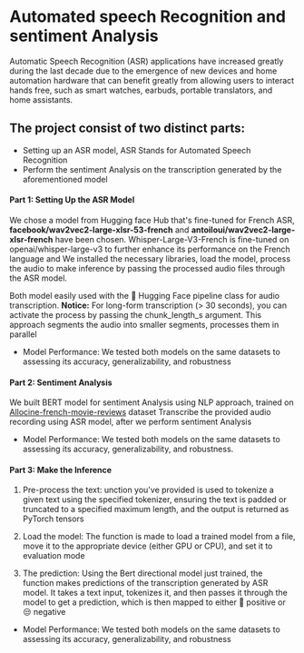 # Automated speech Recognition and sentiment Analysis

Automatic Speech Recognition (ASR) applications have increased greatly during the last decade due to the 
emergence of new devices and home automation hardware that can benefit greatly from allowing users 
to interact hands free, such as smart watches, earbuds, portable translators, and home assistants.

## The project consist of two distinct parts:

* Setting up an ASR model, ASR Stands for Automated Speech Recognition
* Perform the sentiment Analysis on the transcription generated by the aforementioned model


#### Part 1: Setting Up the ASR Model

We chose a model from Hugging face Hub that's fine-tuned for French ASR, **facebook/wav2vec2-large-xlsr-53-french** and 
**antoiloui/wav2vec2-large-xlsr-french** have been chosen. Whisper-Large-V3-French is fine-tuned on openai/whisper-large-v3 
to further enhance its performance on the French language and  We installed the necessary libraries, load the model, 
process the audio to make inference by passing the processed audio files through the ASR model.

Both model easily used with the 🤗 Hugging Face pipeline class for audio transcription.
**Notice:** For long-form transcription (> 30 seconds), you can activate the process by passing the chunk_length_s argument. 
This approach segments the audio into smaller segments, processes them in parallel

 - Model Performance: We tested both models on the same datasets to assessing its accuracy, generalizability, 
 and robustness

#### Part 2: Sentiment Analysis

We built BERT model for sentiment Analysis using NLP approach, trained on 
[Allocine-french-movie-reviews](www.kaggle.com/datasets/djilax/allocine-french) dataset 
Transcribe the provided audio recording using ASR model, after we perform sentiment Analysis 
 - Model Performance: We tested both models on the same datasets to assessing its accuracy, generalizability, 
 and robustness.
 
#### Part 3: Make the Inference
 
 1. Pre-process the text: unction you've provided is used to tokenize a given text using the specified tokenizer,
 ensuring the text is padded or truncated to a specified maximum length, and the output is returned as PyTorch tensors
 
 2. Load the model: The function is made to load a trained model from a file, move it to the appropriate device (either GPU or CPU),
 and set it to evaluation mode
 
 3. The prediction: 
 Using the Bert directional model just trained, the function makes predictions of the transcription generated by ASR 
 model. It takes a text input, tokenizes it, and then passes it through the model
 to get a prediction, which is then mapped to either  🤗 positive or  :unamused: negative
 
  - Model Performance: We tested both models on the same datasets to assessing its accuracy, generalizability, 
 and robustness
 
 
 
 
 
 
 
 
 
 